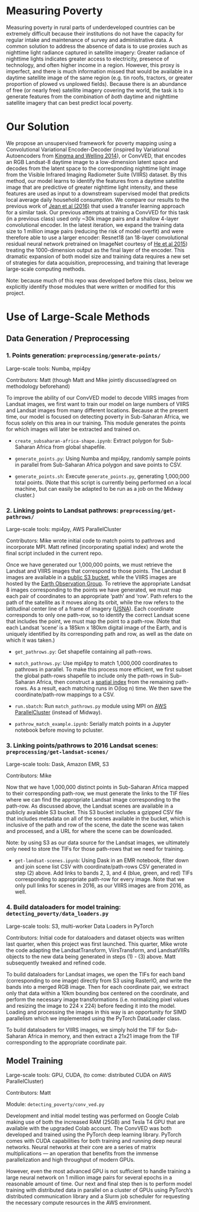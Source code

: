 # Measuring Poverty 

  

Measuring poverty in rural parts of underdeveloped countries can be extremely difficult because their institutions do not have the capacity for regular intake and maintenance of survey and administrative data. A common solution to address the absence of data is to use proxies such as nighttime light radiance captured in satellite imagery: Greater radiance of nighttime lights indicates greater access to electricity, presence of technology, and often higher income in a region. However, this proxy is imperfect, and there is much information missed that would be available in a daytime satellite image of the same region (e.g. tin roofs, tractors, or greater proportion of plowed vs unplowed fields). Because there is an abundance of free (or nearly free) satellite imagery covering the world, the task is to generate features from the combination of _both_ daytime and nighttime satellite imagery that can best predict local poverty.

  

# Our Solution

  

We propose an unsupervised framework for poverty mapping using a Convolutional Variational Encoder-Decoder (inspired by Variational Autoencoders from [Kingma and Welling 2014]([https://arxiv.org/abs/1312.6114](https://arxiv.org/abs/1312.6114))), or ConvVED, that encodes an RGB Landsat-8 daytime image to a low-dimension latent space and decodes from the latent space to the corresponding nighttime light image from the Visible Infrared Imaging Radiometer Suite (VIIRS) dataset. By this method, our model learns to identify the features from a daytime satellite image that are predictive of greater nighttime light intensity, and these features are used as input to a downstream supervised model that predicts local average daily household consumption. We compare our results to the previous work of [Jean et al (2016)]([https://science.sciencemag.org/content/353/6301/790](https://science.sciencemag.org/content/353/6301/790)) that used a transfer learning approach for a similar task. Our previous attempts at training a ConvVED for this task (in a previous class) used only ~30k image pairs and a shallow 4-layer convolutional encoder. In the latest iteration, we expand the training data size to 1 million image pairs (reducing the risk of model overfit) and were therefore able to use a larger encoder: Resnet18 (an 18-layer convolutional residual neural network pretrained on ImageNet courtesy of [He et al 2015](https://arxiv.org/pdf/1512.03385.pdf)) treating the 1000-dimension output as the final layer of the encoder. This dramatic expansion of both model size and training data requires a new set of strategies for data acquisition, preprocessing, and training that leverage large-scale computing methods.

  

Note: because much of this repo was developed before this class, below we explicitly identify those modules that were written or modified for this project.

  
  

# Use of Large-Scale Methods

  

## Data Generation / Preprocessing

  

### 1.  Points generation: `preprocessing/generate-points/`
    

Large-scale tools: Numba, mpi4py

Contributors: Matt (though Matt and Mike jointly discussed/agreed on methodology beforehand)

  

To improve the ability of our ConvVED model to decode VIIRS images from Landsat images, we first want to train our model on large numbers of VIIRS and Landsat images from many different locations. Because at the present time, our model is focused on detecting poverty in Sub-Saharan Africa, we focus solely on this area in our training. This module generates the points for which images will later be extracted and trained on.

  

-   `create_subsaharan-africa-shape.ipynb`: Extract polygon for Sub-Saharan Africa from global shapefile.
    
-   `generate_points.py`: Using Numba and mpi4py, randomly sample points in parallel from Sub-Saharan Africa polygon and save points to CSV.
    
-   `generate_points.sh`: Execute `generate_points.py`, generating 1,000,000 total points. (Note that this script is currently being performed on a local machine, but can easily be adapted to be run as a job on the Midway cluster.)
    

  

### 2. Linking points to Landsat pathrows: `preprocessing/get-pathrows/`
    

Large-scale tools: mpi4py, AWS ParallelCluster

Contributors: Mike wrote initial code to match points to pathrows and incorporate MPI. Matt refined (incorporating spatial index) and wrote the final script included in the current repo.

  

Once we have generated our 1,000,000 points, we must retrieve the Landsat and VIIRS images that correspond to those points. The Landsat 8 images are available in a [public S3 bucket](https://registry.opendata.aws/landsat-8/), while the VIIRS images are hosted by the [Earth Observation Group](https://eogdata.mines.edu/nighttime_light/). To retrieve the appropriate Landsat 8 images corresponding to the points we have generated, we must map each pair of coordinates to an appropriate ‘path’ and ‘row’. Path refers to the path of the satellite as it moves along its orbit, while the row refers to the latitudinal center line of a frame of imagery ([USNA](https://www.usna.edu/Users/oceano/pguth/md_help/html/landsat_path_row.html)). Each coordinate corresponds to only one path-row, so to identify the correct Landsat scene that includes the point, we must map the point to a path-row. (Note that each Landsat ‘scene’ is a 185km x 180km digital image of the Earth, and is uniquely identified by its corresponding path and row, as well as the date on which it was taken.)

  

-   `get_pathrows.py`: Get shapefile containing all path-rows.
    
-   `match_pathrows.py`: Use mpi4py to match 1,000,000 coordinates to pathrows in parallel. To make this process more efficient, we first subset the global path-rows shapefile to include only the path-rows in Sub-Saharan Africa, then construct a [spatial index](https://geopandas.org/docs/reference/sindex.html) from the remaining path-rows. As a result, each matching runs in O(log n) time. We then save the coordinate/path-row mappings to a CSV.
    
-   `run.sbatch`: Run `match_pathrows.py` module using MPI on [AWS ParallelCluster](https://docs.aws.amazon.com/parallelcluster/latest/ug/pcluster.html) (instead of Midway).
    
-   `pathrow_match_example.ipynb`: Serially match points in a Jupyter notebook before moving to pcluster.
    

  

### 3. Linking points/pathrows to 2016 Landsat scenes: `preprocessing/get-landsat-scenes/`
    

Large-scale tools: Dask, Amazon EMR, S3
    
Contributors: Mike
    

  

Now that we have 1,000,000 distinct points in Sub-Saharan Africa mapped to their  corresponding path-row, we must generate the links to the TIF files where we can find the appropriate Landsat image corresponding to the path-row. As discussed above, the Landsat scenes are available in a publicly available S3 bucket. This S3 bucket includes a gzipped CSV file that includes metadata on all of the scenes available in the bucket, which is inclusive of the path and row of the scene, the date the scene was taken and processed, and a URL for where the scene can be downloaded.

  

Note: by using S3 as our data source for the Landsat images, we ultimately only need to store the TIFs for those path-rows that we need for training.

  

-   `get-landsat-scenes.ipynb`: Using Dask in an EMR notebook, filter down and join scene list CSV with coordinate/path-rows CSV generated in step (2) above. Add links to bands 2, 3, and 4 (blue, green, and red) TIFs corresponding to appropriate path-row for every image. Note that we only pull links for scenes in 2016, as our VIIRS images are from 2016, as well.
    

  

### 4. Build dataloaders for model training: `detecting_poverty/data_loaders.py`
    

Large-scale tools: S3, multi-worker Data Loaders in PyTorch
    
Contributors: Initial code for dataloaders and dataset objects was written last quarter, when this project was first launched. This quarter, Mike wrote the code adapting the LandsatTransform, ViirsTransform, and LandsatVIIRs objects to the new data being generated in steps (1) - (3) above. Matt subsequently tweaked and refined code.
    

  

To build dataloaders for Landsat images, we open the TIFs for each band (corresponding to one image) directly from S3 using RasterIO, and write the bands into a merged RGB image. Then for each coordinate pair, we extract only that data within a 10km bounding box centered on the coordinate, and perform the necessary image transformations (i.e. normalizing pixel values and resizing the image to 224 x 224) before feeding it into the model. Loading and processing the images in this way is an opportunity for SIMD parallelism which we implemented using the PyTorch DataLoader class.

  

To build dataloaders for VIIRS images, we simply hold the TIF for Sub-Saharan Africa in memory, and then extract a 21x21 image from the TIF corresponding to the appropriate coordinate pair.

  
  

## Model Training

Large-scale tools: GPU, CUDA, (to come: distributed CUDA on AWS ParallelCluster)

Contributors: Matt

Module: `detecting_poverty/conv_ved.py`


  

Development and initial model testing was performed on Google Colab making use of both the increased RAM (25GB) and Tesla T4 GPU that are available with the upgraded Colab account. The ConvVED was both developed and trained using the PyTorch deep learning library. PyTorch comes with CUDA capabilities for both training and running deep neural networks. Neural networks at their core are a series of matrix multiplications — an operation that benefits from the immense parallelization and high throughput of modern GPUs.

  

However, even the most advanced GPU is not sufficient to handle training a large neural network on 1 million image pairs for several epochs in a reasonable amount of time. Our next and final step then is to perform model training with distributed data in parallel on a cluster of GPUs using PyTorch’s distributed communication library and a Slurm job scheduler for requesting the necessary compute resources in the AWS environment.
